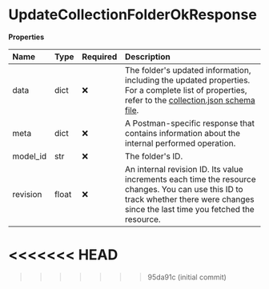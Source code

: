 # UpdateCollectionFolderOkResponse

**Properties**

| Name     | Type  | Required | Description                                                                                                                                                                                                                    |
| :------- | :---- | :------- | :----------------------------------------------------------------------------------------------------------------------------------------------------------------------------------------------------------------------------- |
| data     | dict  | ❌       | The folder's updated information, including the updated properties. For a complete list of properties, refer to the [collection.json schema file](https://schema.postman.com/collection/json/v1.0.0/draft-07/collection.json). |
| meta     | dict  | ❌       | A Postman-specific response that contains information about the internal performed operation.                                                                                                                                  |
| model_id | str   | ❌       | The folder's ID.                                                                                                                                                                                                               |
| revision | float | ❌       | An internal revision ID. Its value increments each time the resource changes. You can use this ID to track whether there were changes since the last time you fetched the resource.                                            |
<<<<<<< HEAD
=======

<!-- This file was generated by liblab | https://liblab.com/ -->
>>>>>>> 95da91c (initial commit)
